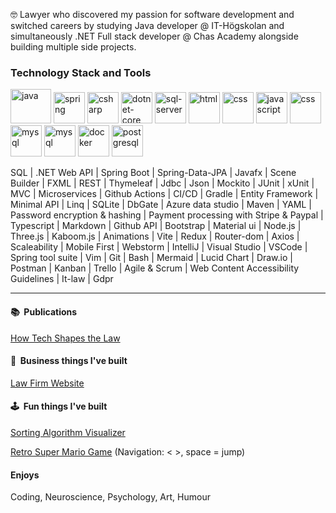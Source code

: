 

🤓 Lawyer who discovered my passion for software development and switched careers by studying Java developer @ IT-Högskolan and simultaneously .NET Full stack developer @ Chas Academy alongside building multiple side projects.

<h3>Technology Stack and Tools</h3>
<!--
<p align="left"> 
<img src="https://cdn.jsdelivr.net/gh/devicons/devicon/icons/java/java-original.svg" alt="java" width="35" height="35"/> 
<img src="https://cdn.jsdelivr.net/gh/devicons/devicon/icons/csharp/csharp-original.svg" alt="csharp" width="30" height="30"/> 
<img src="https://cdn.jsdelivr.net/gh/devicons/devicon/icons/javascript/javascript-original.svg" alt="javascript" width="30" height="30"/>
<img src="https://cdn.jsdelivr.net/gh/devicons/devicon/icons/html5/html5-original.svg" alt="html" width="30" height="30"/>
  <img src="https://cdn.jsdelivr.net/gh/devicons/devicon/icons/css3/css3-original.svg" alt="css" width="30" height="30"/>
    <img src="https://cdn.jsdelivr.net/gh/devicons/devicon/icons/react/react-original.svg" alt="css" width="30" height="30"/>
  <img src="https://cdn.jsdelivr.net/gh/devicons/devicon/icons/nodejs/nodejs-original.svg" alt="css" width="30" height="30"/>
  <img src="https://cdn.jsdelivr.net/gh/devicons/devicon/icons/mysql/mysql-original.svg" alt="mysql" width="30" height="30"/>
   <img src="https://cdn.jsdelivr.net/gh/devicons/devicon/icons/mongodb/mongodb-original.svg" alt="mysql" width="30" height="30"/>
  <img src="https://cdn.jsdelivr.net/gh/devicons/devicon/icons/docker/docker-original.svg" alt="docker" width="40" height="40"/>
   <img src="https://cdn.jsdelivr.net/gh/devicons/devicon/icons/microsoftsqlserver/microsoftsqlserver-plain.svg" alt="sql-server" width="40" height="40"/> 
   <img src="https://cdn.jsdelivr.net/gh/devicons/devicon/icons/postgresql/postgresql-original.svg" alt="postgresql" width="30" height="30"/>
   <img src="https://cdn.jsdelivr.net/gh/devicons/devicon/icons/sqlite/sqlite-original.svg" alt="postgresql" width="30" height="30"/>
  <img src="https://cdn.jsdelivr.net/gh/devicons/devicon/icons/markdown/markdown-original.svg" alt="markdown" width="30" height="30"/>
  <img src="https://cdn.jsdelivr.net/gh/devicons/devicon/icons/vim/vim-original.svg" alt="vim" width="30" height="30"/>
   <img src="https://cdn.jsdelivr.net/gh/devicons/devicon/icons/git/git-original.svg" alt="git" width="30" height="30"/>
  <img src="https://cdn.jsdelivr.net/gh/devicons/devicon/icons/bash/bash-original.svg" alt="bash" width="30" height="30"/>
   <img src="https://cdn.jsdelivr.net/gh/devicons/devicon/icons/webstorm/webstorm-original.svg" alt="bash" width="30" height="30"/>
    <img src="https://cdn.jsdelivr.net/gh/devicons/devicon/icons/intellij/intellij-original.svg" alt="intellij" width="30" height="30"/>
  <img src="https://cdn.jsdelivr.net/gh/devicons/devicon/icons/visualstudio/visualstudio-plain.svg" alt="visual-studio" width="30" height="30"/>
  <img src="https://cdn.jsdelivr.net/gh/devicons/devicon/icons/vscode/vscode-original.svg" alt="vscode" width="30" height="30"/>
  <img src="https://cdn.jsdelivr.net/gh/devicons/devicon/icons/gradle/gradle-plain.svg" alt="gradle" width="30" height="30"/>
  <img src="https://cdn.jsdelivr.net/gh/devicons/devicon/icons/dotnetcore/dotnetcore-original.svg" alt="dotnetcore" width="30" height="30"/>
  <img src="https://cdn.jsdelivr.net/gh/devicons/devicon/icons/spring/spring-original.svg" alt="spring" width="30" height="30"/>
   <img src="https://cdn.jsdelivr.net/gh/devicons/devicon/icons/nuget/nuget-original.svg" alt="spring" width="30" height="30"/>
   <img src="https://cdn.jsdelivr.net/gh/devicons/devicon/icons/bootstrap/bootstrap-original-wordmark.svg" alt="spring" width="30" height="30"/>
    <img src="https://cdn.jsdelivr.net/gh/devicons/devicon/icons/tailwindcss/tailwindcss-plain.svg" alt="spring" width="30" height="30"/>
      <img src="https://cdn.jsdelivr.net/gh/devicons/devicon/icons/trello/trello-plain.svg" alt="spring" width="30" height="30"/>
    <img src="https://cdn.jsdelivr.net/gh/devicons/devicon/icons/jquery/jquery-original-wordmark.svg" alt="spring" width="30" height="30"/>-->
  
  <!--https://cdn.jsdelivr.net/gh/devicons/devicon/icons/threejs/threejs-original.svg-->
  <p/>
<p class="align center">
<img src="https://cdn.jsdelivr.net/gh/devicons/devicon/icons/java/java-original.svg" alt="java" width="65" height="55"/> 
  <img src="https://cdn.jsdelivr.net/gh/devicons/devicon/icons/spring/spring-original.svg" alt="spring" width="50" height="50"/>
<img src="https://cdn.jsdelivr.net/gh/devicons/devicon/icons/csharp/csharp-original.svg" alt="csharp" width="50" height="50"/> 
<img src="https://cdn.jsdelivr.net/gh/devicons/devicon/icons/dotnetcore/dotnetcore-plain.svg" alt="dotnet-core" width="50" height="50"/> 
<img src="https://cdn.jsdelivr.net/gh/devicons/devicon/icons/microsoftsqlserver/microsoftsqlserver-plain-wordmark.svg" alt="sql-server" width="50" height="50"/> 
<img src="https://cdn.jsdelivr.net/gh/devicons/devicon/icons/html5/html5-original.svg" alt="html" width="50" height="50"/>
  <img src="https://cdn.jsdelivr.net/gh/devicons/devicon/icons/css3/css3-original.svg" alt="css" width="50" height="50"/>
   <img src="https://cdn.jsdelivr.net/gh/devicons/devicon/icons/javascript/javascript-original.svg" alt="javascript" width="50" height="50"/>
    <img src="https://cdn.jsdelivr.net/gh/devicons/devicon/icons/react/react-original.svg" alt="css" width="50" height="50"/>  
   <img src="https://cdn.jsdelivr.net/gh/devicons/devicon/icons/mysql/mysql-original.svg" alt="mysql" width="50" height="50"/>
   <img src="https://cdn.jsdelivr.net/gh/devicons/devicon/icons/mongodb/mongodb-original.svg" alt="mysql" width="50" height="50"/>
  <img src="https://cdn.jsdelivr.net/gh/devicons/devicon/icons/docker/docker-original.svg" alt="docker" width="50" height="50"/>
   <img src="https://cdn.jsdelivr.net/gh/devicons/devicon/icons/postgresql/postgresql-original.svg" alt="postgresql" width="50" height="50"/>
<p/>    
 
SQL | .NET Web API | Spring Boot | Spring-Data-JPA | Javafx | Scene Builder | FXML | REST | Thymeleaf | Jdbc | Json | Mockito | JUnit | xUnit | MVC |  Microservices | Github Actions | CI/CD | Gradle | Entity Framework | Minimal API | Linq | SQLite | DbGate | Azure data studio | Maven | YAML | Password encryption & hashing | Payment processing with Stripe & Paypal | Typescript | Markdown | Github API | Bootstrap | Material ui | Node.js | Three.js | Kaboom.js | Animations | Vite | Redux | Router-dom | Axios | Scaleability | Mobile First | Webstorm | IntelliJ | Visual Studio | VSCode | Spring tool suite | Vim | Git | Bash | Mermaid | Lucid Chart | Draw.io | Postman | Kanban | Trello | Agile & Scrum | Web Content Accessibility Guidelines | It-law | Gdpr

  
  <!-- 👋 😊 💜 ✨ 🤓 🌐 📚 💻 ⚙️ 🛠 📄 🎮 🕹️ link -->

  ---
  
<h4>📚 &nbsp;Publications</h4>
  
  [How Tech Shapes the Law](https://github.com/AnnaAxelsson051/AnnaAxelsson051/files/10737760/Examensarbete.Anna.Axelsson.pdf) 

<h4>💼 &nbsp;Business things I've built</h4>
   
   [Law Firm Website](https://annaaxelsson051.github.io/Law-Firm-website/)
  
<h4>🕹️ &nbsp;Fun things I've built</h4> 
   
   [Sorting Algorithm Visualizer](https://annaaxelsson051.github.io/Sorting-Algorithm-Visualizer/)

   [Retro Super Mario Game](https://annaaxelsson051.github.io/Super-Mario-Game/) (Navigation: < >, space = jump)


 <h4>Enjoys</h4>
<p>Coding, Neuroscience, Psychology, Art, Humour<p/> 

    
    
    
    



